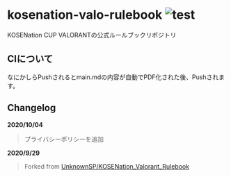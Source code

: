 # kosenation-valo-rulebook ![test](https://github.com/3rdJCG/kosenation-valo-rulebook/workflows/test/badge.svg)
KOSENation CUP VALORANTの公式ルールブックリポジトリ

## CIについて
なにかしらPushされるとmain.mdの内容が自動でPDF化された後、Pushされます。

## Changelog
**2020/10/04**
>プライバシーポリシーを追加

**2020/9/29**
>Forked from [UnknownSP/KOSENation_Valorant_Rulebook
](https://github.com/UnknownSP/KOSENation_Valorant_Rulebook)
